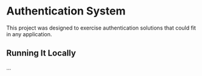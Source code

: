 # Authentication System

This project was designed to exercise authentication solutions that could fit in any application.

## Running It Locally

...
